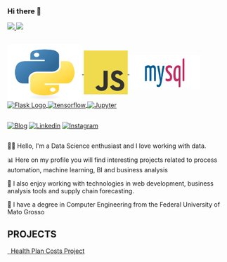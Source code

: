 ### Hi there 👋

<div style="display: inline-block">
  <a href="https://github.com/carlossalgado95">
  <img height="170em" src="https://github-readme-stats.vercel.app/api?username=carlossalgado95&show_icons=true&theme=dracula&include_all_commits=true&count_private=true"/>
  <img height="170em" src="https://github-readme-stats.vercel.app/api/top-langs/?username=carlossalgado95&layout=compact&langs_count=7&theme=dracula"/>
</div>
  
## 

<div style="" align="rigth">
  <img align="center" alt="Gef-Python" height="130" width="170" src="https://raw.githubusercontent.com/devicons/devicon/master/icons/python/python-original.svg">
  <img src="https://raw.githubusercontent.com/github/explore/80688e429a7d4ef2fca1e82350fe8e3517d3494d/topics/javascript/javascript.png" alt="Docker Logo" height="100" width="100" align="center">
<img src="https://raw.githubusercontent.com/amphp/logo/master/repos/mysql.png?v=12-07-2017" alt="FastAPI Logo" height="80" width="160" align="center">
<img src="https://avatars.githubusercontent.com/u/23365920?s=200&v=4" alt="Flask Logo" height="180" width="110" align="center">
<img src="https://cdn.jsdelivr.net/gh/devicons/devicon/icons/tensorflow/tensorflow-original.svg" alt="tensorflow" height="100" width="100" align="center">
<img src="https://cdn.jsdelivr.net/gh/devicons/devicon/icons/jupyter/jupyter-original-wordmark.svg" alt="Jupyter" height="100" width="100" align="center">

</div>
  
  ##
 
[![Blog](https://img.shields.io/badge/Medium-12100E?style=for-the-badge&logo=medium&logoColor=white)](https://medium.com/@carloshenriquesalgado95) 
[![Linkedin](https://img.shields.io/badge/LinkedIn-0077B5?style=for-the-badge&logo=linkedin&logoColor=white)](https://www.linkedin.com/in/carlos-henrique-cruz-salgado-902058169/) 
[![Instagram](https://img.shields.io/badge/Instagram-E4405F?style=for-the-badge&logo=instagram&logoColor=white)](https://www.instagram.com/carlos.salgado95/) 

  ##
  
  👨‍💻 Hello, I'm a Data Science enthusiast and I love working with data.
  
  📊 Here on my profile you will find interesting projects related to process automation, machine learning, BI and business analysis
  
  🚀 I also enjoy working with technologies in web development, business analysis tools and supply chain forecasting.
  
  🔧 I have a degree in Computer Engineering from the Federal University of Mato Grosso
  
  ## PROJECTS
  
<a href="https://github.com/carlossalgado95/Health-Plan-Costs" target="_blank">  &nbsp; Health Plan Costs Project</a> <br></p>

  
  

